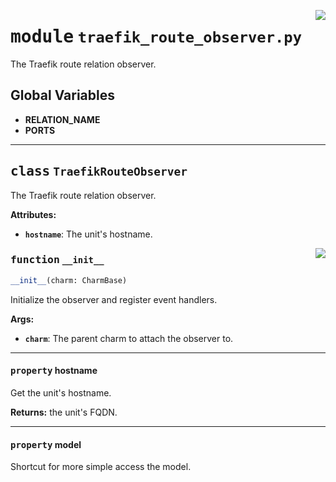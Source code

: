 <!-- markdownlint-disable -->

<a href="../src/traefik_route_observer.py#L0"><img align="right" style="float:right;" src="https://img.shields.io/badge/-source-cccccc?style=flat-square"></a>

# <kbd>module</kbd> `traefik_route_observer.py`
The Traefik route relation observer. 

**Global Variables**
---------------
- **RELATION_NAME**
- **PORTS**


---

## <kbd>class</kbd> `TraefikRouteObserver`
The Traefik route relation observer. 



**Attributes:**
 
 - <b>`hostname`</b>:  The unit's hostname. 

<a href="../src/traefik_route_observer.py#L33"><img align="right" style="float:right;" src="https://img.shields.io/badge/-source-cccccc?style=flat-square"></a>

### <kbd>function</kbd> `__init__`

```python
__init__(charm: CharmBase)
```

Initialize the observer and register event handlers. 



**Args:**
 
 - <b>`charm`</b>:  The parent charm to attach the observer to. 


---

#### <kbd>property</kbd> hostname

Get the unit's hostname. 



**Returns:**
  the unit's FQDN. 

---

#### <kbd>property</kbd> model

Shortcut for more simple access the model. 




